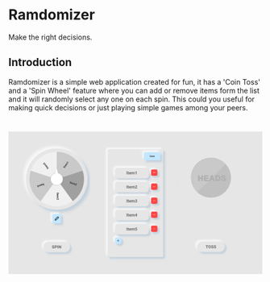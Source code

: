 # Ramdomizer
Make the right decisions.

## Introduction
Ramdomizer is a simple web application created for fun,
it has a 'Coin Toss' and a 'Spin Wheel' feature where you can add or remove items form the list and it will randomly select any one on each spin. This could you useful for making quick decisions or just playing simple games among your peers.

#
![App Design](GUI/assets/images/app_design.png)
